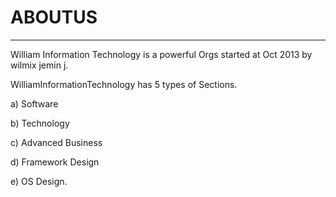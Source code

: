 # ABOUTUS
---------

William Information Technology    is  a  powerful  Orgs  started  at  Oct 2013  by wilmix  jemin j.

WilliamInformationTechnology  has  5 types  of  Sections.

a) Software

b) Technology

c) Advanced Business

d) Framework Design

e)  OS  Design.




